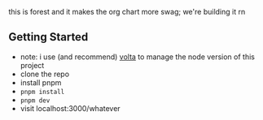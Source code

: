 this is forest and it makes the org chart more swag; we're building it rn

## Getting Started

- note: i use (and recommend) [volta](https://docs.volta.sh/guide/getting-started) to manage the node version of this project
- clone the repo
- install pnpm
- ```pnpm install```
- ```pnpm dev```
- visit localhost:3000/whatever
